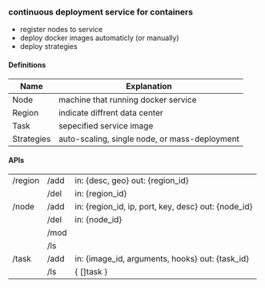 ### continuous deployment service for containers

* register nodes to service
* deploy docker images automaticly (or manually)
* deploy strategies

#### Definitions

| Name | Explanation |
| ---- | ----------- |
| Node   | machine that running docker service |
| Region | indicate diffrent data center |
| Task   | sepecified service image |
| Strategies | auto-scaling, single node, or mass-deployment |

#### APIs

|   |   |   |
| --- | --- | --- |
| /region | /add | in: {desc, geo} out: {region_id} |
|         | /del | in: {region_id} |
| /node   | /add | in: {region_id, ip, port, key, desc} out: {node_id} |
|         | /del | in: {node_id} |
|         | /mod |   |
|         | /ls  |   |
| /task   | /add | in: {image_id, arguments, hooks} out: {task_id} |
|         | /ls  | { []task } |
